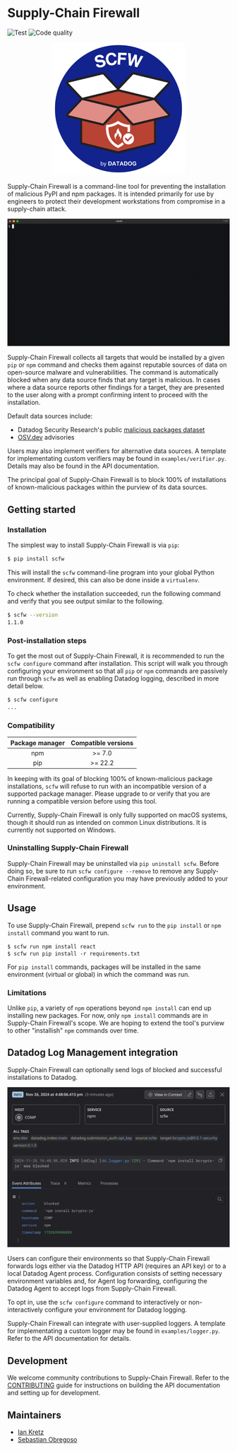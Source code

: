 # Supply-Chain Firewall

![Test](https://github.com/DataDog/supply-chain-firewall/actions/workflows/test.yaml/badge.svg)
![Code quality](https://github.com/DataDog/supply-chain-firewall/actions/workflows/code_quality.yaml/badge.svg)

<p align="center">
  <img src="https://github.com/DataDog/supply-chain-firewall/blob/main/images/logo.png?raw=true" alt="Supply-Chain Firewall" width="300" />
</p>

Supply-Chain Firewall is a command-line tool for preventing the installation of malicious PyPI and npm packages.  It is intended primarily for use by engineers to protect their development workstations from compromise in a supply-chain attack.

![scfw demo usage](https://github.com/DataDog/supply-chain-firewall/blob/main/images/demo.gif?raw=true)

Supply-Chain Firewall collects all targets that would be installed by a given `pip` or `npm` command and checks them against reputable sources of data on open-source malware and vulnerabilities.  The command is automatically blocked when any data source finds that any target is malicious.  In cases where a data source reports other findings for a target, they are presented to the user along with a prompt confirming intent to proceed with the installation.

Default data sources include:

- Datadog Security Research's public [malicious packages dataset](https://github.com/DataDog/malicious-software-packages-dataset)
- [OSV.dev](https://osv.dev) advisories

Users may also implement verifiers for alternative data sources. A template for implementating custom verifiers may be found in `examples/verifier.py`. Details may also be found in the API documentation.

The principal goal of Supply-Chain Firewall is to block 100% of installations of known-malicious packages within the purview of its data sources.

## Getting started

### Installation

The simplest way to install Supply-Chain Firewall is via `pip`:

```bash
$ pip install scfw
```

This will install the `scfw` command-line program into your global Python environment.  If desired, this can also be done inside a `virtualenv`.

To check whether the installation succeeded, run the following command and verify that you see output similar to the following.

```bash
$ scfw --version
1.1.0
```

### Post-installation steps

To get the most out of Supply-Chain Firewall, it is recommended to run the `scfw configure` command after installation.  This script will walk you through configuring your environment so that all `pip` or `npm` commands are passively run through `scfw` as well as enabling Datadog logging, described in more detail below.

```bash
$ scfw configure
...
```

### Compatibility

|  Package manager  |  Compatible versions  |
| :---------------: | :-------------------: |
| npm               | >= 7.0                |
| pip               | >= 22.2               |

In keeping with its goal of blocking 100% of known-malicious package installations, `scfw` will refuse to run with an incompatible version of a supported package manager.  Please upgrade to or verify that you are running a compatible version before using this tool.

Currently, Supply-Chain Firewall is only fully supported on macOS systems, though it should run as intended on common Linux distributions.  It is currently not supported on Windows.

### Uninstalling Supply-Chain Firewall

Supply-Chain Firewall may be uninstalled via `pip uninstall scfw`.  Before doing so, be sure to run `scfw configure --remove` to remove any Supply-Chain Firewall-related configuration you may have previously added to your environment.

## Usage

To use Supply-Chain Firewall, prepend `scfw run` to the `pip install` or `npm install` command you want to run.

```
$ scfw run npm install react
$ scfw run pip install -r requirements.txt
```

For `pip install` commands, packages will be installed in the same environment (virtual or global) in which the command was run.

### Limitations

Unlike `pip`, a variety of `npm` operations beyond `npm install` can end up installing new packages.  For now, only `npm install` commands are in Supply-Chain Firewall's scope.  We are hoping to extend the tool's purview to other "installish" `npm` commands over time.

## Datadog Log Management integration

Supply-Chain Firewall can optionally send logs of blocked and successful installations to Datadog.

![scfw datadog log](https://github.com/DataDog/supply-chain-firewall/blob/main/images/datadog_log.png?raw=true)

Users can configure their environments so that Supply-Chain Firewall forwards logs either via the Datadog HTTP API (requires an API key) or to a local Datadog Agent process.  Configuration consists of setting necessary environment variables and, for Agent log forwarding, configuring the Datadog Agent to accept logs from Supply-Chain Firewall.

To opt in, use the `scfw configure` command to interactively or non-interactively configure your environment for Datadog logging.

Supply-Chain Firewall can integrate with user-supplied loggers.  A template for implementating a custom logger may be found in `examples/logger.py`. Refer to the API documentation for details.

## Development

We welcome community contributions to Supply-Chain Firewall.  Refer to the [CONTRIBUTING](https://github.com/DataDog/supply-chain-firewall/blob/main/CONTRIBUTING.md) guide for instructions on building the API documentation and setting up for development.

## Maintainers

- [Ian Kretz](https://github.com/ikretz)
- [Sebastian Obregoso](https://www.linkedin.com/in/sebastianobregoso/)
